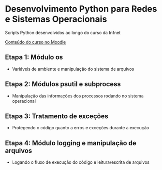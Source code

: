 # Desenvolvimento Python para Redes e Sistemas Operacionais

Scripts Python desenvolvidos ao longo do curso da Infnet

[Conteúdo do curso no Moodle](https://lms.infnet.edu.br/moodle/course/view.php?id=6036)

## Etapa 1: Módulo os
- Variáveis de ambiente e manipulação do sistema de arquivos

## Etapa 2: Módulos psutil e subprocess
- Manipulação das informações dos processos rodando no sistema operacional

## Etapa 3: Tratamento de exceções
- Protegendo o código quanto a erros e exceções durante a execução

## Etapa 4: Módulo logging e manipulação de arquivos
- Logando o fluxo de execução do código e leitura/escrita de arquivos


